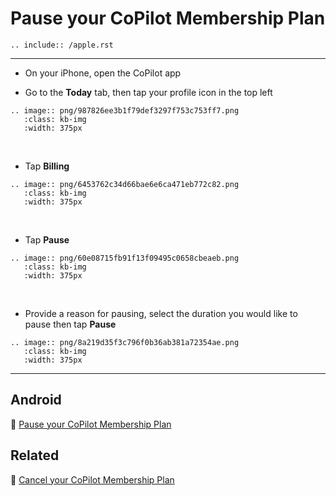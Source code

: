# Pause your CoPilot Membership Plan

```{eval-rst}
.. include:: /apple.rst
```

---

- On your iPhone, open the CoPilot app

- Go to the **Today** tab, then tap your profile icon in the top left

```{eval-rst}
.. image:: png/987826ee3b1f79def3297f753c753ff7.png
   :class: kb-img
   :width: 375px
```

&nbsp;

- Tap **Billing**

```{eval-rst}
.. image:: png/6453762c34d66bae6e6ca471eb772c82.png
   :class: kb-img
   :width: 375px
```

&nbsp;

- Tap **Pause**

```{eval-rst}
.. image:: png/60e08715fb91f13f09495c0658cbeaeb.png
   :class: kb-img
   :width: 375px
```

&nbsp;

- Provide a reason for pausing, select the duration you would like to pause then tap **Pause**

```{eval-rst}
.. image:: png/8a219d35f3c796f0b36ab381a72354ae.png
   :class: kb-img
   :width: 375px
```

---

## Android

📌 [Pause your CoPilot Membership Plan](android/pause.md)

## Related

📌 [Cancel your CoPilot Membership Plan](cancel.md)
